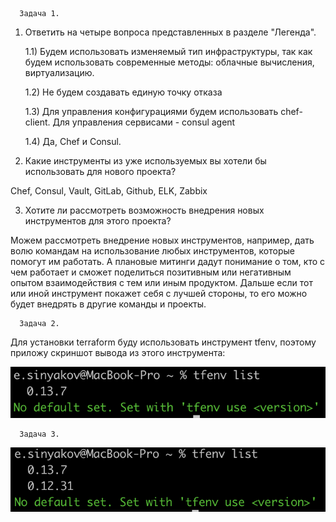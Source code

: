       Задача 1. 

1) Ответить на четыре вопроса представленных в разделе "Легенда".
    
    1.1) Будем использовать изменяемый тип инфраструктуры, так как будем использовать современные методы: облачные вычисления, виртуализацию.
    
    1.2) Не будем создавать единую точку отказа
    
    1.3) Для управления конфигурациями будем использовать chef-client. Для управления сервисами - consul agent
    
    1.4) Да, Chef и Consul.

2) Какие инструменты из уже используемых вы хотели бы использовать для нового проекта?
    
Chef, Consul, Vault, GitLab, Github, ELK, Zabbix
	
3) Хотите ли рассмотреть возможность внедрения новых инструментов для этого проекта?

Можем рассмотреть внедрение новых инструментов, например, дать волю командам на использование любых инструментов, которые помогут им работать. А плановые митинги дадут понимание о том, кто с чем работает и сможет поделиться позитивным или негативным опытом взаимодействия с тем или иным продуктом. Дальше если тот или иной инструмент покажет себя с лучшей стороны, то его можно будет внедрять в другие команды и проекты.

      Задача 2.

Для установки terraform буду использовать инструмент tfenv, поэтому приложу скриншот вывода из этого инструмента:

![Screenshot](7.1-2.png)

      Задача 3.

![Screenshot](7.1-3.png)